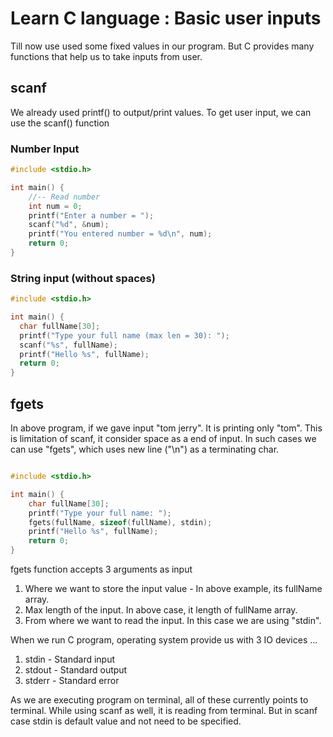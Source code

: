 # Learn C language : Basic user inputs


Till now use used some fixed values in our program. But
C provides many functions that help us to take inputs from user.

## scanf

We already used  printf() to output/print values.
To get user input, we can use the scanf() function

### Number Input
``` c  
#include <stdio.h>

int main() {
    //-- Read number
    int num = 0;
    printf("Enter a number = ");
    scanf("%d", &num);
    printf("You entered number = %d\n", num);
    return 0;
}

```

### String input (without spaces)

``` c 
#include <stdio.h>

int main() {
  char fullName[30];
  printf("Type your full name (max len = 30): ");
  scanf("%s", fullName);
  printf("Hello %s", fullName);
  return 0;
}
```

## fgets

In above program, if we gave input "tom jerry". It is printing
only "tom". This is limitation of scanf, it consider space as a end of input.
In such cases we can use "fgets", which uses new line ("\n") as a terminating char.

``` c 

#include <stdio.h>

int main() {
    char fullName[30];
    printf("Type your full name: ");
    fgets(fullName, sizeof(fullName), stdin);
    printf("Hello %s", fullName);
    return 0;
}
```

fgets function accepts 3 arguments as input
1) Where we want to store the input value - In above example, its fullName array.
2) Max length of the input. In above case, it length of fullName array.
3) From where we want to read the input. In this case we are using "stdin".

When we run C program, operating system provide us with 3 IO devices ...
1) stdin - Standard input
2) stdout - Standard output
3) stderr - Standard error

As we are executing program on terminal, all of these currently points to terminal.
While using scanf as well, it is reading from terminal. But in scanf case stdin is default value and not need 
to be specified.

